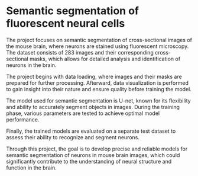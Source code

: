 # Semantic segmentation of fluorescent neural cells

The project focuses on semantic segmentation of cross-sectional images of the mouse brain, where neurons are stained using fluorescent microscopy. The dataset consists of 283 images and their corresponding cross-sectional masks, which allows for detailed analysis and identification of neurons in the brain.

The project begins with data loading, where images and their masks are prepared for further processing. Afterward, data visualization is performed to gain insight into their nature and ensure quality before training the model.

The model used for semantic segmentation is U-net, known for its flexibility and ability to accurately segment objects in images. During the training phase, various parameters are tested to achieve optimal model performance.

Finally, the trained models are evaluated on a separate test dataset to assess their ability to recognize and segment neurons.

Through this project, the goal is to develop precise and reliable models for semantic segmentation of neurons in mouse brain images, which could significantly contribute to the understanding of neural structure and function in the brain.
